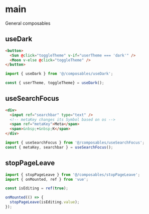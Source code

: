 # main

General composables

## useDark

```html
<button>
  <Sun @click="toggleTheme" v-if="userTheme === 'dark'" />
  <Moon v-else @click="toggleTheme" />
</button>
```

```js
import { useDark } from '@/composables/useDark';

const { userTheme, toggleTheme} = useDark();

```

## useSearchFocus

```html
<div>
  <input ref="searchbar" type="text" />
  <!-- metaKey changes its Symbol based on os -->
  <span ref="metaKey">Meta</span>
  <span>&nbsp;+&nbsp;K</span>
</div>
```

```js
import { useSearchFocus } from '@/composables/useSearchFocus';
const { metaKey, searchbar } = useSearchFocus();
```

## stopPageLeave

```js
import { stopPageLeave } from '@/composables/stopPageLeave';
import { onMounted, ref } from 'vue';

const isEditing = ref(true);

onMounted(() => {
  stopPageLeave(isEditing.value);
});
```
